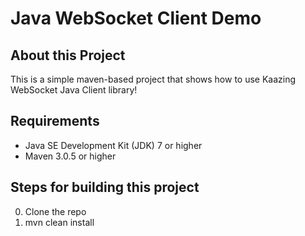 Java WebSocket Client Demo
========================

About this Project
------------------
This is a simple maven-based project that shows how to use Kaazing WebSocket Java Client library!

Requirements
------------
* Java SE Development Kit (JDK) 7 or higher
* Maven 3.0.5 or higher

Steps for building this project
--------------------------------
0. Clone the repo
0. mvn clean install
